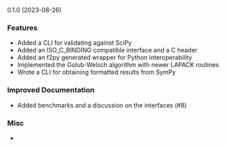 0.1.0 (2023-08-26)

### Features

- Added a CLI for validating against SciPy
- Added an ISO_C_BINDING compatible interface and a C header
- Added an f2py generated wrapper for Python interoperability
- Implemented the Golub-Welsch algorithm with newer LAPACK routines
- Wrote a CLI for obtaining formatted results from SymPy

### Improved Documentation

- Added benchmarks and a discussion on the interfaces (#8)

### Misc

-
